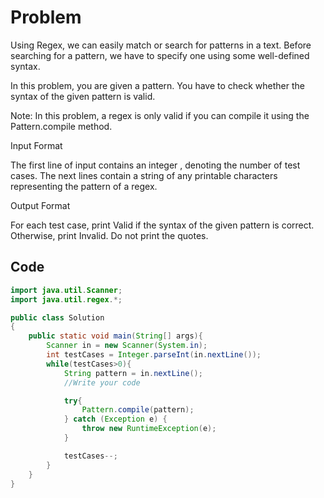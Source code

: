 # Problem
Using Regex, we can easily match or search for patterns in a text. Before searching for a pattern, we have to specify one using some well-defined syntax.

In this problem, you are given a pattern. You have to check whether the syntax of the given pattern is valid.

Note: In this problem, a regex is only valid if you can compile it using the Pattern.compile method.

Input Format

The first line of input contains an integer , denoting the number of test cases. The next  lines contain a string of any printable characters representing the pattern of a regex.

Output Format

For each test case, print Valid if the syntax of the given pattern is correct. Otherwise, print Invalid. Do not print the quotes.

## Code
```java
import java.util.Scanner;
import java.util.regex.*;

public class Solution
{
    public static void main(String[] args){
        Scanner in = new Scanner(System.in);
        int testCases = Integer.parseInt(in.nextLine());
        while(testCases>0){
            String pattern = in.nextLine();
            //Write your code

            try{
                Pattern.compile(pattern);
            } catch (Exception e) {
                throw new RuntimeException(e);
            }

            testCases--;
        }
    }
}
```
